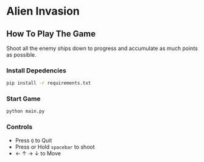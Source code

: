 # Alien Invasion

## How To Play The Game

Shoot all the enemy ships down to progress and accumulate as much points as possible.

### Install Depedencies

```bash
pip install -r requirements.txt
```

### Start Game

```bash
python main.py
```

### Controls

- Press `Q` to Quit
- Press or Hold `spacebar` to shoot
- &larr; &uarr; &rarr; &darr; to Move

